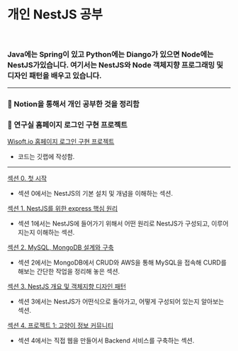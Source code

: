 # 개인 NestJS 공부
<br>

### Java에는 Spring이 있고 Python에는 Diango가 있으면 Node에는 NestJS가있습니다. 여기서는 NestJS와 Node 객체지향 프로그래밍 및 디자인 패턴을 배우고 있습니다.

---
### 📌 Notion을 통해서 개인 공부한 것을 정리함
### 📌 연구실 홈페이지 로그인 구현 프로젝트
[Wisoft.io 홈페이지 로그인 구현 프로젝트](https://gitlab.com/wisoftlabs/member/dongmin/nest-project)
- 코드는 깃랩에 작성함.

---

[섹션 0. 첫 시작 ](https://www.notion.so/moondongmin/0-8e5272c6151b4dd180ab4c9ea7918d3d)
- 섹션 0에서는 NestJS의 기본 설치 및 개념을 이해하는 섹션.

[섹션 1. NestJS를 위한 express 핵심 원리](https://www.notion.so/1-NestJS-express-52194871e5bd4543baf08a1b1ab953c4?pvs=21)
- 섹션 1에서는 NestJS에 들어가기 위해서 어떤 원리로 NestJS가 구성되고, 이루어지는지 이해하는 섹션.

[섹션 2. MySQL, MongoDB 설계와 구축](https://www.notion.so/2-MySQL-MongoDB-0cd3a2add6394145ac2684f5df4e35c6?pvs=21)
- 섹션 2에서는 MongoDB에서 CRUD와 AWS을 통해 MySQL을 접속해 CURD를 해보는 간단한 작업을 정리해 놓은 섹션.

[섹션 3. NestJS 개요 및 객체지향 디자인 패턴](https://www.notion.so/moondongmin/3-NestJS-0e5d8ae1892c490b8c534ca8e94a6ba3)
- 섹션 3에서는 NestJS가 어떤식으로 돌아가고, 어떻게 구성되어 있는지 알아보는 섹션.

[섹션 4. 프로젝트 1: 고양이 정보 커뮤니티](https://www.notion.so/moondongmin/4-1-a8209dfbb8eb4a209be18926f33fb1ef)
- 섹션 4에서는 직접 웹을 만들어서 Backend 서비스를 구축하는 섹션.